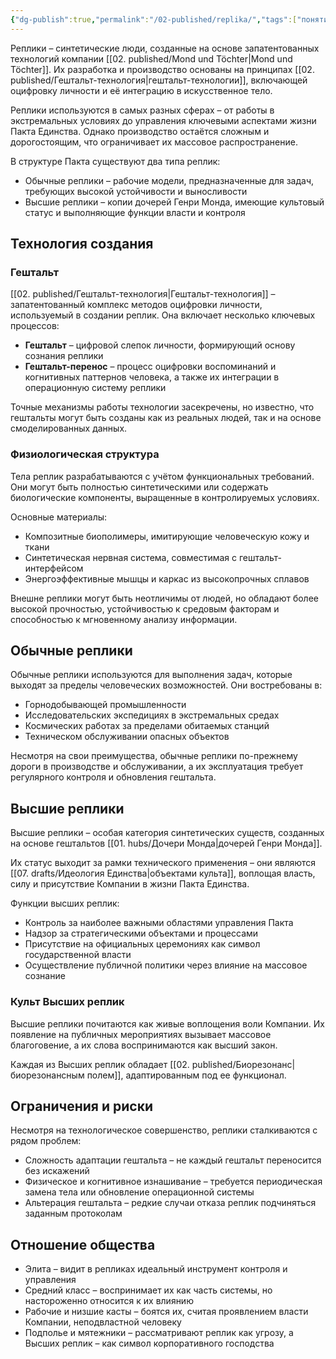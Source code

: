 ```yaml
---
{"dg-publish":true,"permalink":"/02-published/replika/","tags":["понятие"]}
---
```


Реплики – синтетические люди, созданные на основе запатентованных технологий компании [[02. published/Mond und Töchter\|Mond und Töchter]]. Их разработка и производство основаны на принципах [[02. published/Гештальт-технология\|гештальт-технологии]], включающей оцифровку личности и её интеграцию в искусственное тело.

Реплики используются в самых разных сферах – от работы в экстремальных условиях до управления ключевыми аспектами жизни Пакта Единства. Однако производство остаётся сложным и дорогостоящим, что ограничивает их массовое распространение.

В структуре Пакта существуют два типа реплик:

- Обычные реплики – рабочие модели, предназначенные для задач, требующих высокой устойчивости и выносливости
- Высшие реплики – копии дочерей Генри Монда, имеющие культовый статус и выполняющие функции власти и контроля

## Технология создания
### Гештальт
[[02. published/Гештальт-технология\|Гештальт-технология]] – запатентованный комплекс методов оцифровки личности, используемый в создании реплик. Она включает несколько ключевых процессов:

- **Гештальт** – цифровой слепок личности, формирующий основу сознания реплики
- **Гештальт-перенос** – процесс оцифровки воспоминаний и когнитивных паттернов человека, а также их интеграции в операционную систему реплики

Точные механизмы работы технологии засекречены, но известно, что гештальты могут быть созданы как из реальных людей, так и на основе смоделированных данных.

### Физиологическая структура
Тела реплик разрабатываются с учётом функциональных требований. Они могут быть полностью синтетическими или содержать биологические компоненты, выращенные в контролируемых условиях.

Основные материалы:

- Композитные биополимеры, имитирующие человеческую кожу и ткани
- Синтетическая нервная система, совместимая с гештальт-интерфейсом
- Энергоэффективные мышцы и каркас из высокопрочных сплавов

Внешне реплики могут быть неотличимы от людей, но обладают более высокой прочностью, устойчивостью к средовым факторам и способностью к мгновенному анализу информации.

## Обычные реплики
Обычные реплики используются для выполнения задач, которые выходят за пределы человеческих возможностей. Они востребованы в:

- Горнодобывающей промышленности
- Исследовательских экспедициях в экстремальных средах
- Космических работах за пределами обитаемых станций
- Техническом обслуживании опасных объектов

Несмотря на свои преимущества, обычные реплики по-прежнему дороги в производстве и обслуживании, а их эксплуатация требует регулярного контроля и обновления гештальта.

## Высшие реплики
Высшие реплики – особая категория синтетических существ, созданных на основе гештальтов [[01. hubs/Дочери Монда\|дочерей Генри Монда]].

Их статус выходит за рамки технического применения – они являются [[07. drafts/Идеология Единства\|объектами культа]], воплощая власть, силу и присутствие Компании в жизни Пакта Единства.

Функции высших реплик:

- Контроль за наиболее важными областями управления Пакта
- Надзор за стратегическими объектами и процессами
- Присутствие на официальных церемониях как символ государственной власти
- Осуществление публичной политики через влияние на массовое сознание

### Культ Высших реплик
Высшие реплики почитаются как живые воплощения воли Компании. Их появление на публичных мероприятиях вызывает массовое благоговение, а их слова воспринимаются как высший закон.

Каждая из Высших реплик обладает [[02. published/Биорезонанс\|биорезонансным полем]], адаптированным под ее функционал.
## Ограничения и риски

Несмотря на технологическое совершенство, реплики сталкиваются с рядом проблем:

- Сложность адаптации гештальта – не каждый гештальт переносится без искажений
- Физическое и когнитивное изнашивание – требуется периодическая замена тела или обновление операционной системы
- Альтерация гештальта – редкие случаи отказа реплик подчиняться заданным протоколам

## Отношение общества
- Элита – видит в репликах идеальный инструмент контроля и управления
- Средний класс – воспринимает их как часть системы, но настороженно относится к их влиянию
- Рабочие и низшие касты – боятся их, считая проявлением власти Компании, неподвластной человеку
- Подполье и мятежники – рассматривают реплик как угрозу, а Высших реплик – как символ корпоративного господства